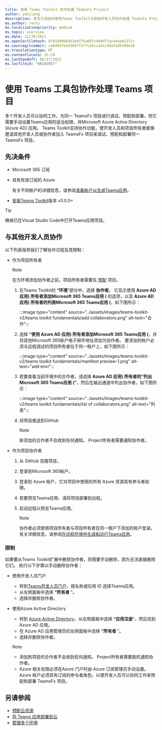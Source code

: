 ```yaml
---
title: 使用 Teams Toolkit 协作处理 TeamsFx Project
author: yanjiang
description: 本文介绍如何使用Teams Toolkit与其他开发人员协作处理 TeamsFx Project。
ms.author: rentu
ms.localizationpriority: medium
ms.topic: overview
ms.date: 11/29/2021
ms.openlocfilehash: 0f81990603b3e0275a057c489d7fac44ee0127cc
ms.sourcegitcommit: ca84b5fe5d3b97f377ce5cca41c48afa95496e28
ms.translationtype: MT
ms.contentlocale: zh-CN
ms.lasthandoff: 06/17/2022
ms.locfileid: "66142057"
---
```

# <a name="collaborate-on-teams-project-using-teams-toolkit"></a>使用 Teams 工具包协作处理 Teams 项目

多个开发人员可以协同工作，为同一 TeamsFx 项目进行调试、预配和部署，但它需要手动设置Teams应用的适当权限，并Microsoft Azure Active Directory (Azure AD) 应用。 Teams Toolkit支持协作功能，使开发人员和项目所有者能够邀请其他开发人员或协作者加入 TeamsFx 项目来调试、预配和部署同一 TeamsFx 项目。

## <a name="prerequisites"></a>先决条件

* Microsoft 365 订阅
* 具有有效订阅的 Azure
  
  有关不同帐户的详细信息，请参阅[准备帐户以生成Teams应用](accounts.md)。

* [安装Teams Toolkit](https://marketplace.visualstudio.com/items?itemName=TeamsDevApp.ms-teams-vscode-extension)版本 v3.0.0+

> [!TIP]
> 确保已在Visual Studio Code中打开Teams应用项目。

## <a name="collaborate-with-other-developers"></a>与其他开发人员协作

以下列表指导我们了解协作过程及其限制：

* 作为项目所有者

  > [!NOTE]
  > 在为环境添加协作者之前，项目所有者需要先 [预配](provision.md) 项目。

  1. 在Teams Toolkit的 **“环境**”部分中，选择 **协作者**。 它显示使用 **Azure AD 应用) 所有者添加Microsoft 365 Teams应用 (** 的选项，以及 **Azure AD 应用) 所有者的列表Microsoft 365 Teams应用 (**，如下图所示：

     :::image type="content" source="../assets/images/teams-toolkit-v2/teams toolkit fundamentals/add collaborators.png" alt-text="合作":::

  2. 选择 **“使用 Azure AD 应用) 所有者添加Microsoft 365 Teams应用 (**，并将其他Microsoft 365帐户电子邮件地址添加为协作者。 要添加的帐户必须与远程调试的项目所有者位于同一租户上，如下图所示：

     :::image type="content" source="../assets/images/teams-toolkit-v2/teams toolkit fundamentals/manifest preview-1.png" alt-text="add envi":::

  3. 若要查看当前环境中的合作者，请选择 **Azure AD 应用) 所有者的“列出Microsoft 365 Teams应用 (”**，然后在输出通道中列出协作者，如下图所示：

     :::image type="content" source="../assets/images/teams-toolkit-v2/teams toolkit fundamentals/list of collaborators.png" alt-text="列表":::

  4. 将项目推送到GitHub

     > [!NOTE]
     > 新添加的合作者不会收到任何通知。 Project所有者需要通知协作者。

* 作为项目协作者

  1. 从 GitHub 克隆项目。
  2. 登录到Microsoft 365帐户。
  3. 登录到 Azure 帐户，它对项目中使用的所有 Azure 资源具有参与者权限。
  4. 若要预览Teams应用，请将项目部署到远程。
  5. 启动远程以预览Teams应用。

     > [!NOTE]
     > 协作者必须使用项目所有者与项目所有者在同一租户下添加的帐户登录。 有关详细信息，请参阅[在远程环境中生成和运行Teams应用](/microsoftteams/platform/sbs-gs-javascript?tabs=vscode%2Cvsc%2Cviscode%2Cvcode&tutorial-step=3&branch)。

### <a name="limitations"></a>限制

如果要从Teams Toolkit扩展中删除协作者，则需要手动删除，因为无法直接删除它们。 执行以下步骤以手动删除协作者：

* 使用开发人员门户

  * 转到[Teams开发人员门户](https://dev.teams.microsoft.com/home)，按名称或应用 ID 选择Teams应用。
  * 从左侧面板中选择 **“所有者** ”。
  * 选择并删除协作者。

* 使用Azure Active Directory

  * 转到 [Azure Active Directory](https://ms.portal.azure.com/#blade/Microsoft_AAD_IAM/ActiveDirectoryMenuBlade/RegisteredApps)，从左侧面板中选择 **“应用注册**”，然后找到 Azure AD 应用。
  * 在 Azure AD 应用管理页的左侧面板中选择 **“所有者** ”。
  * 选择并删除协作者。

   > [!NOTE]
   >
   > * 添加到项目的合作者不会收到任何通知。 Project所有者需要脱机通知协作者。
   > * Azure 相关权限必须在Azure 门户时由 Azure 订阅管理员手动设置。 Azure 帐户必须具有订阅的参与者角色，以便开发人员可以协同工作来预配和部署 TeamsFx 项目。

## <a name="see-also"></a>另请参阅

* [预配云资源](provision.md)
* [将 Teams 应用部署到云](deploy.md)
* [管理多个环境](TeamsFx-multi-env.md)

